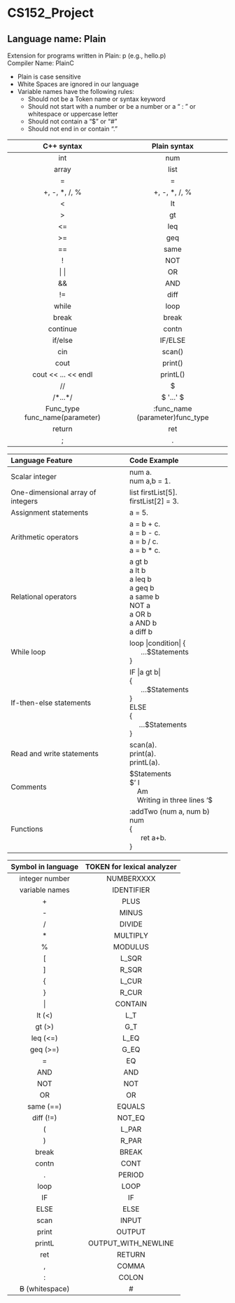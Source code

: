 # CS152_Project

## Language name: Plain

<p>Extension for programs written in Plain: p (e.g., hello.p) <br>
Compiler Name: PlainC </p>

- Plain is case sensitive
- White Spaces are ignored in our language
- Variable names have the following rules:
  - Should not be a Token name or syntax keyword
  - Should not start with a number or be a number or a “ : ” or whitespace or uppercase letter
  - Should not contain a “$” or “#”
  - Should not end in or contain “.” 



|    C++ syntax     | Plain syntax |
|          :---:            |          :---:             |
|int| num |
|array| list |
|=|=|
|+, -, *, /, %| +, -, *, /, % |
|<|lt|
|>|gt|
|<=|leq|
|>=|geq|
|==|same|
|!|NOT|
| &#124; &#124;  | OR |
|&&| AND |
|!=|diff|
|while|loop|
|break|break|
|continue|contn|
|if/else|IF/ELSE|
|cin|scan()|
|cout|print()|
|cout << ... << endl  | printL() |
| // | $ |
|/\*...\*/| &#36; '...' &#36; |
|Func_type func_name(parameter)|:func_name (parameter)func_type|
|return|ret|
|;|.|



|    Language Feature     | Code Example |
|          :---            |          :---             |
|Scalar integer|num a. <br /> num a,b = 1.|
|One-dimensional array of integers|list firstList[5]. <br /> firstList[2] = 3.|
|Assignment statements|a = 5.|
|Arithmetic operators|a = b + c. <br /> a = b - c. <br /> a = b / c. <br /> a = b * c.|
|Relational operators |a gt b <br /> a lt b <br /> a leq b <br /> a geq b <br /> a same b <br /> NOT a <br /> a OR b <br /> a AND b <br /> a diff b|
|While loop|loop \|condition\|  { <br />  &nbsp; &nbsp; &nbsp; …$Statements <br />  }|
|If-then-else statements|IF \|a gt b\| <br /> { <br /> &nbsp; &nbsp; &nbsp; …$Statements <br />    } <br /> ELSE <br /> { <br /> &nbsp; &nbsp; &nbsp;…$Statements <br /> }|
|Read and write statements|scan(a). <br /> print(a). <br /> printL(a).|
|Comments|\$Statements <br /> \$’ I <br /> &nbsp; &nbsp;  Am <br /> &nbsp; &nbsp; Writing in three lines ‘\$|
|Functions|:addTwo (num a, num b) num <br />{ <br /> &nbsp; &nbsp; &nbsp; ret a+b. <br /> }|




|    Symbol in language     | TOKEN for lexical analyzer |
|          :---:            |          :---:             |
|integer number|NUMBERXXXX|
|variable names|IDENTIFIER|
|+|PLUS|
|-|MINUS|
|/|DIVIDE|
|*|MULTIPLY|
|%|MODULUS|
|[|L_SQR|
|]|R_SQR|
|{|L_CUR|
|}|R_CUR|
|&#124;|CONTAIN|
|lt (<)|L_T|
|gt (>)|G_T|
|leq (<=)|L_EQ|
|geq (>=)|G_EQ|
|=|EQ|
|AND|AND|
|NOT|NOT|
|OR|OR|
|same (==)|EQUALS|
|diff (!=)|NOT_EQ|
|(|L_PAR|
|)|R_PAR|
|break|BREAK|
|contn|CONT|
|.|PERIOD|
|loop|LOOP|
|IF|IF|
|ELSE|ELSE|
|scan|INPUT|
|print|OUTPUT|
|printL|OUTPUT_WITH_NEWLINE|
|ret|RETURN|
|,|COMMA|
|:|COLON|
|~~B~~ (whitespace)|#|
